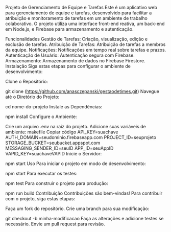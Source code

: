 Projeto de Gerenciamento de Equipe e Tarefas
Este é um aplicativo web para gerenciamento de equipe e tarefas, desenvolvido para facilitar a atribuição e monitoramento de tarefas em um ambiente de trabalho colaborativo. O projeto utiliza uma interface front-end reativa, um back-end em Node.js, e Firebase para armazenamento e autenticação.

Funcionalidades
Gestão de Tarefas: Criação, visualização, edição e exclusão de tarefas.
Atribuição de Tarefas: Atribuição de tarefas a membros da equipe.
Notificações: Notificações em tempo real sobre tarefas e prazos.
Autenticação de Usuário: Autenticação segura com Firebase.
Armazenamento: Armazenamento de dados no Firebase Firestore.
Instalação
Siga estas etapas para configurar o ambiente de desenvolvimento:

Clone o Repositório:


git clone (https://github.com/anasczepanski/gestaodetimes.git)
Navegue até o Diretório do Projeto:


cd nome-do-projeto
Instale as Dependências:


npm install
Configure o Ambiente:

Crie um arquivo .env na raiz do projeto.
Adicione suas variáveis de ambiente:
makefile
Copiar código
API_KEY=suachave
AUTH_DOMAIN=seudominio.firebaseapp.com
PROJECT_ID=seuprojeto
STORAGE_BUCKET=seubucket.appspot.com
MESSAGING_SENDER_ID=seuID
APP_ID=seuAppID
VAPID_KEY=suachaveVAPID
Inicie o Servidor:


npm start
Uso
Para iniciar o projeto em modo de desenvolvimento:


npm start
Para executar os testes:


npm test
Para construir o projeto para produção:


npm run build
Contribuição
Contribuições são bem-vindas! Para contribuir com o projeto, siga estas etapas:

Faça um fork do repositório.
Crie uma branch para sua modificação:

git checkout -b minha-modificacao
Faça as alterações e adicione testes se necessário.
Envie um pull request para revisão.
